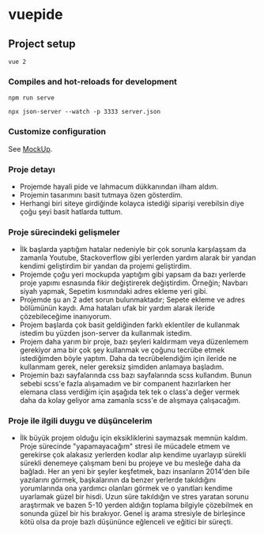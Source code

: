 # vuepide

## Project setup
```
vue 2
```

### Compiles and hot-reloads for development
```
npm run serve
```
```
npx json-server --watch -p 3333 server.json
```

### Customize configuration
See [MockUp](https://app.moqups.com/FYtWmilp0J9R7TjGRecd60g67lE11AOI/view/page/ae973f342).

### Proje detayı
- Projemde hayali pide ve lahmacum dükkanından ilham aldım.
- Projemin tasarımını basit tutmaya özen gösterdim. 
- Herhangi biri siteye girdiğinde kolayca istediği siparişi verebilsin diye çoğu şeyi basit hatlarda tuttum.

### Proje sürecindeki gelişmeler
- İlk başlarda yaptığım hatalar nedeniyle bir çok sorunla karşılaşsam da zamanla Youtube, Stackoverflow gibi yerlerden yardım alarak bir yandan kendimi geliştirdim bir yandan da projemi geliştirdim.
- Projemde çoğu yeri mockupda yaptığım gibi yapsam da bazı yerlerde proje yapımı esnasında fikir değiştirerek değiştirdim. Örneğin; Navbarı siyah yapmak, Sepetim kısmındaki adres ekleme yeri gibi.
- Projemde şu an 2 adet sorun bulunmaktadır; Sepete ekleme ve adres bölümünün kaydı. Ama hataları ufak bir yardım alarak ileride çözebileceğime inanıyorum.
- Projem başlarda çok basit geldiğinden farklı eklentiler de kullanmak istedim bu yüzden json-server da kullanmak istedim. 
- Projem daha yarım bir proje, bazı şeyleri kaldırmam veya düzenlemem gerekiyor ama bir çok şey kullanmak ve çoğunu tecrübe etmek istediğimden böyle yaptım. Daha da tecrübelendiğim için ileride ne kullanmam gerek, neler gereksiz şimdiden anlamaya başladım.
- Projemin bazı sayfalarında css bazı sayfalarında scss kullandım. Bunun sebebi scss'e fazla alışamadım ve bir companent hazırlarken her elemana class verdiğim için aşağıda tek tek o class'a değer vermek daha da kolay geliyor ama zamanla scss'e de alışmaya çalışacağım.

### Proje ile ilgili duygu ve düşüncelerim
- İlk büyük projem olduğu için eksikliklerini saymazsak memnün kaldım. Proje sürecinde "yapamayacağım" stresi ile mücadele etmem ve gerekirse çok alakasız yerlerden kodlar alıp kendime uyarlayıp sürekli sürekli denemeye çalışmam beni bu projeye ve bu mesleğe daha da bağladı. Her an yeni bir şeyler keşfetmek, bazı insanların 2014'den bile yazılarını görmek, başkalarının da benzer yerlerde takıldığını yorumlarında ona yardımcı olanları görmek ve o yanıtları kendime uyarlamak güzel bir hisdi. Uzun süre takıldığın ve stres yaratan sorunu araştırmak ve bazen 5-10 yerden aldığın toplama bilgiyle çözebilmek en sonunda güzel bir his bırakıyor. Genel iş arama stresiyle de birleşince kötü olsa da proje bazlı düşününce eğlenceli ve eğitici bir süreçti.

